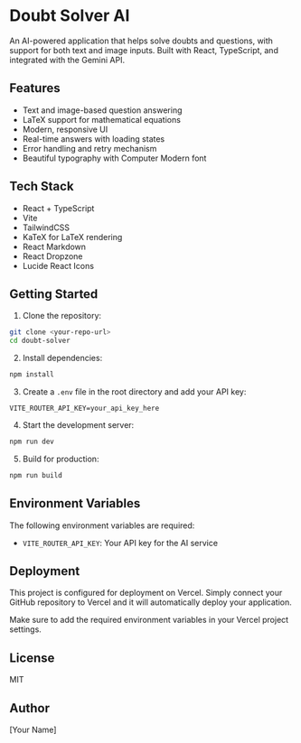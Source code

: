 # Doubt Solver AI

An AI-powered application that helps solve doubts and questions, with support for both text and image inputs. Built with React, TypeScript, and integrated with the Gemini API.

## Features

- Text and image-based question answering
- LaTeX support for mathematical equations
- Modern, responsive UI
- Real-time answers with loading states
- Error handling and retry mechanism
- Beautiful typography with Computer Modern font

## Tech Stack

- React + TypeScript
- Vite
- TailwindCSS
- KaTeX for LaTeX rendering
- React Markdown
- React Dropzone
- Lucide React Icons

## Getting Started

1. Clone the repository:
```bash
git clone <your-repo-url>
cd doubt-solver
```

2. Install dependencies:
```bash
npm install
```

3. Create a `.env` file in the root directory and add your API key:
```env
VITE_ROUTER_API_KEY=your_api_key_here
```

4. Start the development server:
```bash
npm run dev
```

5. Build for production:
```bash
npm run build
```

## Environment Variables

The following environment variables are required:

- `VITE_ROUTER_API_KEY`: Your API key for the AI service

## Deployment

This project is configured for deployment on Vercel. Simply connect your GitHub repository to Vercel and it will automatically deploy your application.

Make sure to add the required environment variables in your Vercel project settings.

## License

MIT

## Author

[Your Name] 